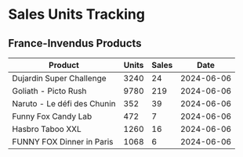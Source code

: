 # Sales Units Tracking

## France-Invendus Products
| Product | Units | Sales | Date |
|---------|--------|-------|------|
| Dujardin Super Challenge | 3240 | 24 | 2024-06-06 |
| Goliath - Picto Rush | 9780 | 219 | 2024-06-06 |
| Naruto - Le défi des Chunin | 352 | 39 | 2024-06-06 |
| Funny Fox Candy Lab | 472 | 7 | 2024-06-06 |
| Hasbro Taboo XXL | 1260 | 16 | 2024-06-06 |
| FUNNY FOX Dinner in Paris | 1068 | 6 | 2024-06-06 | 